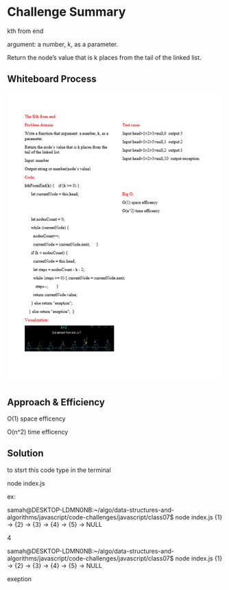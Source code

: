 # Challenge Summary
<!-- Description of the challenge -->
kth from end

argument: a number, k, as a parameter.

Return the node’s value that is k places from the tail of the linked list.


## Whiteboard Process
<!-- Embedded whiteboard image -->
![](https://github.com/alsatarysamah/data-structures-and-algorithms/blob/main/javascript/code-challenges/javascript/class07/Screenshot%20(216).png)

## Approach & Efficiency
<!-- What approach did you take? Why? What is the Big O space/time for this approach? -->

O(1) space efficency

O(n^2) time efficency

## Solution
<!-- Show how to run your code, and examples of it in action -->
to stsrt this code type in the terminal

node index.js

ex:

samah@DESKTOP-LDMN0NB:~/algo/data-structures-and-algorithms/javascript/code-challenges/javascript/class07$ node index.js
{1} -> {2} -> {3} -> {4} -> {5} -> NULL

4

samah@DESKTOP-LDMN0NB:~/algo/data-structures-and-algorithms/javascript/code-challenges/javascript/class07$ node index.js
{1} -> {2} -> {3} -> {4} -> {5} -> NULL

exeption
